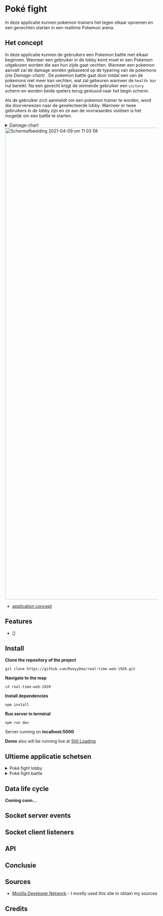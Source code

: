 # Poké fight

In deze applicatie kunnen pokemon-trainers het tegen elkaar opnemen en een gevechten starten in een realtime Pokemon arena.

## Het concept

In deze applicatie kunnen de gebruikers een Pokemon battle met elkaar beginnen. Wanneer een gebruiker in de lobby komt moet er een Pokemon uitgekozen worden die aan hun zijde gaat vechten. Wanneer een pokemon aanvalt zal de damage worden gebaseerd op de typering van de pokemons _(zie Damage-chart)_ . De pokemon battle gaat door totdat een van de pokemons niet meer kan vechten, wat zal gebeuren wanneer de `health bar` nul bereikt. Na een gevecht krijgt de winnende gebruiker een `victory` scherm en worden beide spelers terug gestuurd naar het begin scherm.

Als de gebruiker zich aanmeldt om een pokemon trainer te worden, word die doorverwezen naar de geselecteerde lobby. Wanneer er twee gebruikers in de lobby zijn en ze aan de voorwaardes voldoen is het mogelijk om een battle te starten.

<details>
  <summary>Damage-chart</summary>
  
  Hierbij ga ik voornamelijk gebruik maken van de eerste drie in deze lijst. 
  
  - **2** super-effective	Super Effective
  - **1** normal-damage	Normal
  - **0.5** not-very-effective	Not Very Effective
  - **0** _no-effect	No Effect_
  
  ![Pokemon-Lets-Go-Type-Chart](https://user-images.githubusercontent.com/40355914/114159726-5fccdb00-9926-11eb-9617-ad45ef56bdfa.jpeg)


</details>

<img width="1552" alt="Schermafbeelding 2021-04-09 om 11 03 58" src="https://user-images.githubusercontent.com/40355914/114157065-863d4700-9923-11eb-9c94-cd02f79d2fbe.png">

- [application concept](#application-concept)

## Features

- [] 

## Install

**Clone the repository of the project**

```
git clone https://github.com/RooyyDoe/real-time-web-1920.git
```

**Navigate to the map**

```
cd real-time-web-1920
```

**Install dependencies**

```
npm install
```

**Run server in terminal**

```
npm run dev
```

Server running on **localhost:5000**

**Demo** also will be running live at [Still Loading]()

## Ultieme applicatie schetsen

<details>
  <summary>Poké fight lobby </summary>
  
  ![WhatsApp Image 2021-04-12 at 15 14 37](https://user-images.githubusercontent.com/40355914/114404747-489c2080-9ba6-11eb-8701-5edb869cd4c4.jpeg)
  
  - Iedere socket die de lobby joined krijgt een persoonlijke personage die hij/zij kan voortbewegen. Dit zou gebeuren via de `pijltjes` of de `WASD` toesten.
    - Gebruikers zouden alleen kunnen lopen op gebieden waar dit mogelijk is en door tegen bepaalde elementen aan te lopen zou er een interactie ontstaan.


  - Wanneer gebruikers tegen elkaar aan lopen of op elkaar klikken komt er een selectie menu tevoorschijn. In dit menu staan verschillende interactie opties:
    - **Battle now:** Hier kunnen gebruikers elkaar uitdagen om een battle te starten
    - **Add friend:** Dit zou een systeem moeten zijn om elkaar toe te voegen in een vriendenlijst. Dit zou het dan makkelijk maken om elkaar weer uit te nodigen voor een rematch battle.
    - **Show pokemon:** Hier kan je de pokemon zien die deze gebruiker heeft gekozen.
    - **Trade now:** Een mogelijk trade systeem waar je items kan traden met elkaar voor bijvoorbeeld `in-game money`
    - **Balance: ...** Hier zie je hoeveel punten/geld de gebruiker heeft
    - **Inventory:** Deze is alleen zichtbaar wanneer je op je eigen personage klikt. Op deze manier kan je kijken wat voor items je in je inventory hebt zitten.


  - Het is mogelijk om met de punten die je verdient tijdens het vechten van battles items te kopen die je kan gebruiken tijdens een battle. Hierbij kan je denken aan een `healing potion` of en `strength boost`.

  - Om het wat makkelijker te maken voor gebruikers wil ik AI custom battles maken door middel van de interactie met de `gym` van de city. Wanneer een gebruiker naar de `gym` toeloopt kan hij/zij een battle starten en wanneer je deze wint verdien je muntjes waar je dus uiteindelijk items mee kan kopen of kan ruilen.

    Er zijn hoogst waarschijnlijk genoeg develop functionaliteiten waar ik rekening mee moet houden. Zelf heb ik zitten denken aan functionaliteiten zoals: localStorage, Iets wat een live positie kan bijhouden, Punten systeem, Interactie met elkaar, Anti cheat ( timers op AI custom battles, etc )
  
</details>

<details>
  <summary>Poké fight battle </summary>
  
  ![WhatsApp Image 2021-04-12 at 15 14 37 (1)](https://user-images.githubusercontent.com/40355914/114404741-48038a00-9ba6-11eb-9a2a-e6dde52f8b7e.jpeg)
  
  1. Wanneer de gebruiker op de `attack` button klikt veranderen de vier menu items naar vier verschillende aanvallen van jou geselecteerde pokemon. Deze aanvallen hebben een max aantal selecties, zodat je ze niet kan spammen. Elke aanval heeft zijn eigen damage en zal meer damage doen als het tegen een zwakker `type` is.
  2. Tijdens een battle kan je van drie maal van items gebruik maken. Dit kan een boost voor je pokemon geven of hem/haar healen voor een bepaald percentage.
  3. Als je geen zin meer hebt in de battle kun je altijd leaven. Het geld dan wel dat je automatisch hebt verloren en de punten dus naar de tegenstander gaan.
  4. Hier wordt er feedback gegeven aan de gebruiker door kleine pop-ups die vertellen wat er allemaal gedaan kan worden.
  5. Hier komen de feedback messages binnen die er komen tijdens een battle. Ook staat hier precies in wat er gaat gebeuren of moet gebeuren.
  6. Het algemene battle screen. hier komen twee pokemons tegenover elkaar te staan die het tegen elkaar gaan opnemen. Vanuit je eigen view zal je altijd onder aan staan en is het rechter HP element van jou. Je zal zien wanneer er HP af gaat bij je pokemon en ook wanneer er HP afgaat bij de tegenstander.
  
</details>

## Data life cycle

**Coming coon...**

## Socket server events

## Socket client listeners

## API

## Conclusie


## Sources

- [Mozilla Developer Network](https://developer.mozilla.org/en-US/) - I mostly used this site to obtain my sources

## Credits
